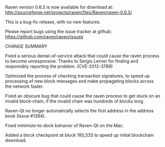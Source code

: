 Raven version 0.6.3 is now available for download at:
  http://sourceforge.net/projects/raven/files/Raven/raven-0.6.3/

This is a bug-fix release, with no new features.

Please report bugs using the issue tracker at github:
  https://github.com/raven/raven/issues

CHANGE SUMMARY

Fixed a serious denial-of-service attack that could cause the
raven process to become unresponsive. Thanks to Sergio Lerner
for finding and responsibly reporting the problem. (CVE-2012-3789)

Optimized the process of checking transaction signatures, to
speed up processing of new block messages and make propagating
blocks across the network faster.

Fixed an obscure bug that could cause the raven process to get
stuck on an invalid block-chain, if the invalid chain was
hundreds of blocks long.

Raven-Qt no longer automatically selects the first address
in the address book (Issue #1384).

Fixed minimize-to-dock behavior of Raven-Qt on the Mac.

Added a block checkpoint at block 185,333 to speed up initial
blockchain download.
